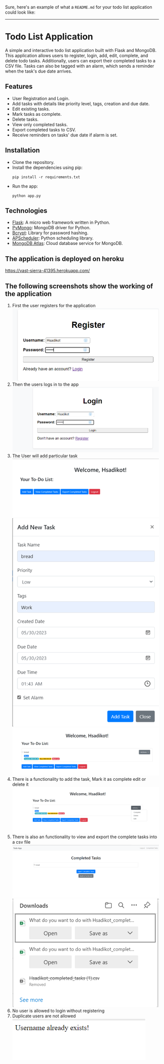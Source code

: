 Sure, here's an example of what a `README.md` for your todo list application could look like:

---

# Todo List Application

A simple and interactive todo list application built with Flask and MongoDB. This application allows users to register, login, add, edit, complete, and delete todo tasks. Additionally, users can export their completed tasks to a CSV file. Tasks can also be tagged with an alarm, which sends a reminder when the task's due date arrives.

## Features

- User Registration and Login.
- Add tasks with details like priority level, tags, creation and due date.
- Edit existing tasks.
- Mark tasks as complete.
- Delete tasks.
- View only completed tasks.
- Export completed tasks to CSV.
- Receive reminders on tasks' due date if alarm is set.

## Installation

- Clone the repository.
- Install the dependencies using pip:
    ```
    pip install -r requirements.txt
    ```
- Run the app:
    ```
    python app.py
    ```

## Technologies

- [Flask](https://flask.palletsprojects.com/en/1.1.x/): A micro web framework written in Python.
- [PyMongo](https://pymongo.readthedocs.io/en/stable/): MongoDB driver for Python.
- [Bcrypt](https://pypi.org/project/bcrypt/): Library for password hashing.
- [APScheduler](https://apscheduler.readthedocs.io/en/stable/): Python scheduling library.
- [MongoDB Atlas](https://www.mongodb.com/cloud/atlas): Cloud database service for MongoDB.

## The application is deployed on heroku
https://vast-sierra-41395.herokuapp.com/
## The following screenshots show the working of the application

1. First the user registers for the application
![img.png](img.png)
2. Then the users logs in to the app
![img_2.png](img_2.png)
3. The User will add particular task
![img_3.png](img_3.png)
![img_4.png](img_4.png)
![img_5.png](img_5.png)
4. There is a functionality to add the task, Mark it as complete edit or delete it
![img_6.png](img_6.png)
5. There is also an functionality to view and export the complete tasks into a csv file
![img_7.png](img_7.png)
![img_8.png](img_8.png)
6. No user is allowed to login without registering
7. Duplicate users are not allowed
![img_1.png](img_1.png)
